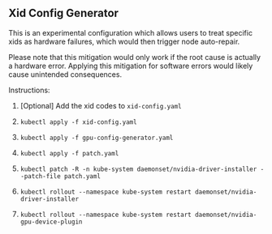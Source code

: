 ## Xid Config Generator

This is an experimental configuration which allows users to treat specific
xids as hardware failures, which would then trigger node auto-repair.

Please note that this mitigation would only work if the root cause is
actually a hardware error. Applying this mitigation for software errors
would likely cause unintended consequences.

Instructions:

1. [Optional] Add the xid codes to `xid-config.yaml`

2. `kubectl apply -f xid-config.yaml`

3. `kubectl apply -f gpu-config-generator.yaml`

4. `kubectl apply -f patch.yaml`

5. `kubectl patch -R -n kube-system daemonset/nvidia-driver-installer --patch-file patch.yaml`

6. `kubectl rollout --namespace kube-system restart daemonset/nvidia-driver-installer`

7. `kubectl rollout --namespace kube-system restart daemonset/nvidia-gpu-device-plugin`
